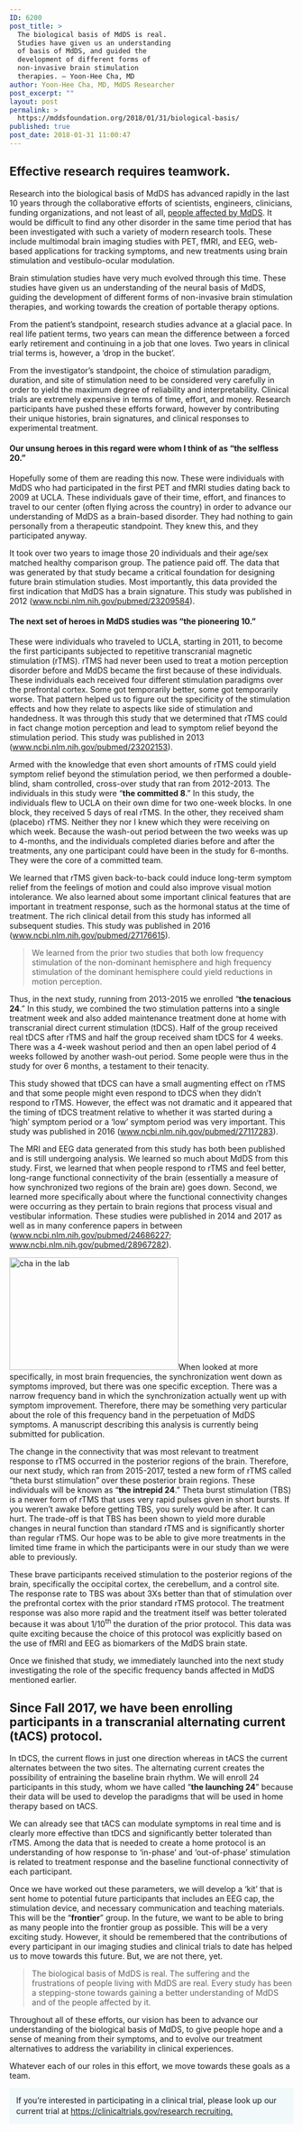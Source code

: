 ```yaml
---
ID: 6200
post_title: >
  The biological basis of MdDS is real.
  Studies have given us an understanding
  of basis of MdDS, and guided the
  development of different forms of
  non-invasive brain stimulation
  therapies. – Yoon-Hee Cha, MD
author: Yoon-Hee Cha, MD, MdDS Researcher
post_excerpt: ""
layout: post
permalink: >
  https://mddsfoundation.org/2018/01/31/biological-basis/
published: true
post_date: 2018-01-31 11:00:47
---
```

<h2>Effective research requires teamwork.</h2>
Research into the biological basis of MdDS has advanced rapidly in the last 10 years through the collaborative efforts of scientists, engineers, clinicians, funding organizations, and not least of all, <a href="https://mddsfoundation.org/support/">people affected by MdDS</a>. It would be difficult to find any other disorder in the same time period that has been investigated with such a variety of modern research tools. These include multimodal brain imaging studies with PET, fMRI, and EEG, web-based applications for tracking symptoms, and new treatments using brain stimulation and vestibulo-ocular modulation.<span style="color: #ffffff;">research recruiting</span>

Brain stimulation studies have very much evolved through this time. These studies have given us an understanding of the neural basis of MdDS, guiding the development of different forms of non-invasive brain stimulation therapies, and working towards the creation of portable therapy options.

From the patient’s standpoint, research studies advance at a glacial pace. In real life patient terms, two years can mean the difference between a forced early retirement and continuing in a job that one loves. Two years in clinical trial terms is, however, a ‘drop in the bucket’.<span style="color: #ffffff;">research recruiting</span>

From the investigator’s standpoint, the choice of stimulation paradigm, duration, and site of stimulation need to be considered very carefully in order to yield the maximum degree of reliability and interpretability. Clinical trials are extremely expensive in terms of time, effort, and money. Research participants have pushed these efforts forward, however by contributing their unique histories, brain signatures, and clinical responses to experimental treatment.
<h4>Our unsung heroes in this regard were whom I think of as “<b>the selfless 20.</b>”</h4>
Hopefully some of them are reading this now. These were individuals with MdDS who had participated in the first PET and fMRI studies dating back to 2009 at UCLA. These individuals gave of their time, effort, and finances to travel to our center (often flying across the country) in order to advance our understanding of MdDS as a brain-based disorder. They had nothing to gain personally from a therapeutic standpoint. They knew this, and they participated anyway.

It took over two years to image those 20 individuals and their age/sex matched healthy comparison group. The patience paid off. The data that was generated by that study became a critical foundation for designing future brain stimulation studies. Most importantly, this data provided the first indication that MdDS has a brain signature. This study was published in 2012 (<a href="https://www.ncbi.nlm.nih.gov/pubmed/23209584">www.ncbi.nlm.nih.gov/pubmed/23209584</a>).
<h4>The next set of heroes in MdDS studies was “<b>the pioneering 10</b>.”</h4>
These were individuals who traveled to UCLA, starting in 2011, to become the first participants subjected to repetitive transcranial magnetic stimulation (rTMS). rTMS had never been used to treat a motion perception disorder before and MdDS became the first because of these individuals. These individuals each received four different stimulation paradigms over the prefrontal cortex. Some got temporarily better, some got temporarily worse. That pattern helped us to figure out the specificity of the stimulation effects and how they relate to aspects like side of stimulation and handedness. It was through this study that we determined that rTMS could in fact change motion perception and lead to symptom relief beyond the stimulation period. This study was published in 2013 (<a href="https://www.ncbi.nlm.nih.gov/pubmed/23202153">www.ncbi.nlm.nih.gov/pubmed/23202153</a>).

Armed with the knowledge that even short amounts of rTMS could yield symptom relief beyond the stimulation period, we then performed a double-blind, sham controlled, cross-over study that ran from 2012-2013. The individuals in this study were “<b>the committed 8</b>.” In this study, the individuals flew to UCLA on their own dime for two one-week blocks. In one block, they received 5 days of real rTMS. In the other, they received sham (placebo) rTMS. Neither they nor I knew which they were receiving on which week. Because the wash-out period between the two weeks was up to 4-months, and the individuals completed diaries before and after the treatments, any one participant could have been in the study for 6-months. They were the core of a committed team.

We learned that rTMS given back-to-back could induce long-term symptom relief from the feelings of motion and could also improve visual motion intolerance. We also learned about some important clinical features that are important in treatment response, such as the hormonal status at the time of treatment. The rich clinical detail from this study has informed all subsequent studies. This study was published in 2016 (<a href="https://www.ncbi.nlm.nih.gov/pubmed/27176615">www.ncbi.nlm.nih.gov/pubmed/27176615</a>).
<blockquote class="inline">We learned from the prior two studies that both low frequency stimulation of the non-dominant hemisphere and high frequency stimulation of the dominant hemisphere could yield reductions in motion perception.</blockquote>
Thus, in the next study, running from 2013-2015 we enrolled “<b>the tenacious 24</b>.” In this study, we combined the two stimulation patterns into a single treatment week and also added maintenance treatment done at home with transcranial direct current stimulation (tDCS). Half of the group received real tDCS after rTMS and half the group received sham tDCS for 4 weeks. There was a 4-week washout period and then an open label period of 4 weeks followed by another wash-out period. Some people were thus in the study for over 6 months, a testament to their tenacity.

This study showed that tDCS can have a small augmenting effect on rTMS and that some people might even respond to tDCS when they didn’t respond to rTMS. However, the effect was not dramatic and it appeared that the timing of tDCS treatment relative to whether it was started during a ‘high’ symptom period or a ‘low’ symptom period was very important. This study was published in 2016 (<a href="https://www.ncbi.nlm.nih.gov/pubmed/27117283">www.ncbi.nlm.nih.gov/pubmed/27117283</a>).

The MRI and EEG data generated from this study has both been published and is still undergoing analysis. We learned so much about MdDS from this study. First, we learned that when people respond to rTMS and feel better, long-range functional connectivity of the brain (essentially a measure of how synchronized two regions of the brain are) goes down. Second, we learned more specifically about where the functional connectivity changes were occurring as they pertain to brain regions that process visual and vestibular information. These studies were published in 2014 and 2017 as well as in many conference papers in between (<a href="https://www.ncbi.nlm.nih.gov/pubmed/24686227">www.ncbi.nlm.nih.gov/pubmed/24686227</a>; <a href="https://www.ncbi.nlm.nih.gov/pubmed/28967282">www.ncbi.nlm.nih.gov/pubmed/28967282</a>).

<img class="size-medium wp-image-6254 alignleft" src="https://mddsfoundation.org/wp-content/uploads/2018/01/cha-in-the-lab-300x200.jpg" alt="cha in the lab" width="300" height="200" />When looked at more specifically, in most brain frequencies, the synchronization went down as symptoms improved, but there was one specific exception. There was a narrow frequency band in which the synchronization actually went up with symptom improvement. Therefore, there may be something very particular about the role of this frequency band in the perpetuation of MdDS symptoms. A manuscript describing this analysis is currently being submitted for publication.

The change in the connectivity that was most relevant to treatment response to rTMS occurred in the posterior regions of the brain. Therefore, our next study, which ran from 2015-2017, tested a new form of rTMS called “theta burst stimulation” over these posterior brain regions. These individuals will be known as “<b>the intrepid 24</b>.” Theta burst stimulation (TBS) is a newer form of rTMS that uses very rapid pulses given in short bursts. If you weren’t awake before getting TBS, you surely would be after. It can hurt. The trade-off is that TBS has been shown to yield more durable changes in neural function than standard rTMS and is significantly shorter than regular rTMS. Our hope was to be able to give more treatments in the limited time frame in which the participants were in our study than we were able to previously.

These brave participants received stimulation to the posterior regions of the brain, specifically the occipital cortex, the cerebellum, and a control site. The response rate to TBS was about 3Xs better than that of stimulation over the prefrontal cortex with the prior standard rTMS protocol. The treatment response was also more rapid and the treatment itself was better tolerated because it was about 1/10<sup>th</sup> the duration of the prior protocol. This data was quite exciting because the choice of this protocol was explicitly based on the use of fMRI and EEG as biomarkers of the MdDS brain state.

Once we finished that study, we immediately launched into the next study investigating the role of the specific frequency bands affected in MdDS mentioned earlier.
<h2>Since Fall 2017, we have been enrolling participants in a transcranial alternating current (tACS) protocol.</h2>
In tDCS, the current flows in just one direction whereas in tACS the current alternates between the two sites. The alternating current creates the possibility of entraining the baseline brain rhythm. We will enroll 24 participants in this study, whom we have called “<b>the launching 24</b>” because their data will be used to develop the paradigms that will be used in home therapy based on tACS.<span style="color: #ffffff;">research recruiting</span>

We can already see that tACS can modulate symptoms in real time and is clearly more effective than tDCS and significantly better tolerated than rTMS. Among the data that is needed to create a home protocol is an understanding of how response to ‘in-phase’ and ‘out-of-phase’ stimulation is related to treatment response and the baseline functional connectivity of each participant.

Once we have worked out these parameters, we will develop a ‘kit’ that is sent home to potential future participants that includes an EEG cap, the stimulation device, and necessary communication and teaching materials. This will be the “<b>frontier</b>” group. In the future, we want to be able to bring as many people into the frontier group as possible. This will be a very exciting study. However, it should be remembered that the contributions of every participant in our imaging studies and clinical trials to date has helped us to move towards this future. But, we are not there, yet.
<blockquote class="inline">The biological basis of MdDS is real. The suffering and the frustrations of people living with MdDS are real. Every study has been a stepping-stone towards gaining a better understanding of MdDS and of the people affected by it.</blockquote>
Throughout all of these efforts, our vision has been to advance our understanding of the biological basis of MdDS, to give people hope and a sense of meaning from their symptoms, and to evolve our treatment alternatives to address the variability in clinical experiences.

Whatever each of our roles in this effort, we move towards these goals as a team.
<div style="padding: 12px; background-color: #f1f9fa; line-height: 1.4;">If you’re interested in participating in a clinical trial, please look up our current trial at <a href="https://clinicaltrials.gov/ct2/show/NCT02540616?cond=Mal+de+Debarquement&amp;rank=1">https://clinicaltrials.gov/research recruiting.</a></div>